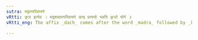 ```yaml
---
sutra: मद्रात्परिवापणे
vRtti: कृञ इत्येव । मद्रशब्दात्परिवापणे डाच् प्रत्ययो भवति कृञो योगे ॥
vRtti_eng: The affix _dach_ comes after the word _madra_ followed by _kri_, in the sense of 'to shave'.

---
```

